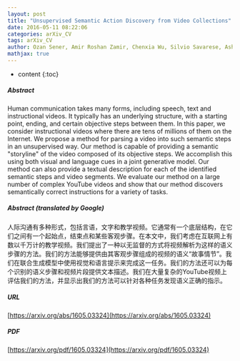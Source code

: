 ```yaml
---
layout: post
title: "Unsupervised Semantic Action Discovery from Video Collections"
date: 2016-05-11 08:22:06
categories: arXiv_CV
tags: arXiv_CV
author: Ozan Sener, Amir Roshan Zamir, Chenxia Wu, Silvio Savarese, Ashutosh Saxena
mathjax: true
---
```


* content
{:toc}

##### Abstract
Human communication takes many forms, including speech, text and instructional videos. It typically has an underlying structure, with a starting point, ending, and certain objective steps between them. In this paper, we consider instructional videos where there are tens of millions of them on the Internet. We propose a method for parsing a video into such semantic steps in an unsupervised way. Our method is capable of providing a semantic "storyline" of the video composed of its objective steps. We accomplish this using both visual and language cues in a joint generative model. Our method can also provide a textual description for each of the identified semantic steps and video segments. We evaluate our method on a large number of complex YouTube videos and show that our method discovers semantically correct instructions for a variety of tasks.

##### Abstract (translated by Google)
人际沟通有多种形式，包括言语，文字和教学视频。它通常有一个底层结构，在它们之间有一个起始点，结束点和某些客观步骤。在本文中，我们考虑在互联网上有数以千万计的教学视频。我们提出了一种以无监督的方式将视频解析为这样的语义步骤的方法。我们的方法能够提供由其客观步骤组成的视频的语义“故事情节”。我们在联合生成模型中使用视觉和语言提示来完成这一任务。我们的方法还可以为每个识别的语义步骤和视频片段提供文本描述。我们在大量复杂的YouTube视频上评估我们的方法，并显示出我们的方法可以针对各种任务发现语义正确的指示。

##### URL
[https://arxiv.org/abs/1605.03324](https://arxiv.org/abs/1605.03324)

##### PDF
[https://arxiv.org/pdf/1605.03324](https://arxiv.org/pdf/1605.03324)

